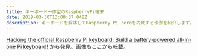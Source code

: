 ```yaml
---
title: キーボード一体型のRaspberryPi端末
date: 2019-03-30T13:00:37.048Z
description: キーボードを解体してRaspberry Pi Zeroを内蔵する作例を紹介します。
---
```

[Hacking the official Raspberry Pi keyboard: Build a battery-powered all-in-one Pi keyboard!](https://howchoo.com/g/zgmzytq1mmy/raspberry-pi-in-official-pi-keyboard)から発見。画像もここから転載。

